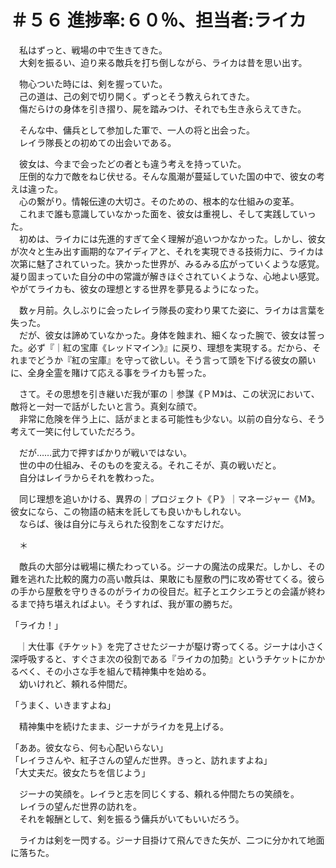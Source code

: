 # ＃５６ 進捗率:６０％、担当者:ライカ

　私はずっと、戦場の中で生きてきた。  
　大剣を振るい、迫り来る敵兵を打ち倒しながら、ライカは昔を思い出す。

　物心ついた時には、剣を握っていた。  
　己の道は、己の剣で切り開く。ずっとそう教えられてきた。  
　傷だらけの身体を引き摺り、屍を踏みつけ、それでも生き永らえてきた。

　そんな中、傭兵として参加した軍で、一人の将と出会った。  
　レイラ隊長との初めての出会いである。

　彼女は、今まで会ったどの者とも違う考えを持っていた。  
　圧倒的な力で敵をねじ伏せる。そんな風潮が蔓延していた国の中で、彼女の考えは違った。  
　心の繋がり。情報伝達の大切さ。そのための、根本的な仕組みの変革。  
　これまで誰も意識していなかった面を、彼女は重視し、そして実践していった。  
　初めは、ライカには先進的すぎて全く理解が追いつかなかった。しかし、彼女が次々と生み出す画期的なアイディアと、それを実現できる技術力に、ライカは次第に魅了されていった。狭かった世界が、みるみる広がっていくような感覚。凝り固まっていた自分の中の常識が解きほぐされていくような、心地よい感覚。やがてライカも、彼女の理想とする世界を夢見るようになった。

　数ヶ月前。久しぶりに会ったレイラ隊長の変わり果てた姿に、ライカは言葉を失った。  
　だが、彼女は諦めていなかった。身体を蝕まれ、細くなった腕で、彼女は誓った。必ず『｜紅の宝庫《レッドマイン》』に戻り、理想を実現する。だから、それまでどうか『紅の宝庫』を守って欲しい。そう言って頭を下げる彼女の願いに、全身全霊を賭けて応える事をライカも誓った。

　さて。その思想を引き継いだ我が軍の｜参謀《ＰＭ》は、この状況において、敵将と一対一で話がしたいと言う。真剣な顔で。  
　非常に危険を伴う上に、話がまとまる可能性も少ない。以前の自分なら、そう考えて一笑に付していただろう。

　だが……武力で押すばかりが戦いではない。  
　世の中の仕組み、そのものを変える。それこそが、真の戦いだと。  
　自分はレイラからそれを教わった。

　同じ理想を追いかける、異界の｜プロジェクト《Ｐ》｜マネージャー《Ｍ》。彼女になら、この物語の結末を託しても良いかもしれない。  
　ならば、後は自分に与えられた役割をこなすだけだ。

　＊

　敵兵の大部分は戦場に横たわっている。ジーナの魔法の成果だ。しかし、その難を逃れた比較的魔力の高い敵兵は、果敢にも屋敷の門に攻め寄せてくる。彼らの手から屋敷を守りきるのがライカの役目だ。紅子とエクシエラとの会議が終わるまで持ち堪えればよい。そうすれば、我が軍の勝ちだ。

「ライカ！」

　｜大仕事《チケット》を完了させたジーナが駆け寄ってくる。ジーナは小さく深呼吸すると、すぐさま次の役割である『ライカの加勢』というチケットにかかるべく、その小さな手を組んで精神集中を始める。  
　幼いけれど、頼れる仲間だ。

「うまく、いきますよね」

　精神集中を続けたまま、ジーナがライカを見上げる。

「ああ。彼女なら、何も心配いらない」  
「レイラさんや、紅子さんの望んだ世界。きっと、訪れますよね」  
「大丈夫だ。彼女たちを信じよう」

　ジーナの笑顔を。レイラと志を同じくする、頼れる仲間たちの笑顔を。  
　レイラの望んだ世界の訪れを。  
　それを報酬として、剣を振るう傭兵がいてもいいだろう。

　ライカは剣を一閃する。ジーナ目掛けて飛んできた矢が、二つに分かれて地面に落ちた。
